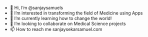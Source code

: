 - 👋 Hi, I’m @sanjaysamuels
- 👀 I’m interested in transforming the field of Medicine using Apps
- 🌱 I’m currently learning how to change the world!
- 💞️ I’m looking to collaborate on Medical Science projects
- 📫 How to reach me sanjaysekarsamuel.com

<!---
sanjaysamuels/sanjaysamuels is a ✨ special ✨ repository because its `README.md` (this file) appears on your GitHub profile.
You can click the Preview link to take a look at your changes.
--->
